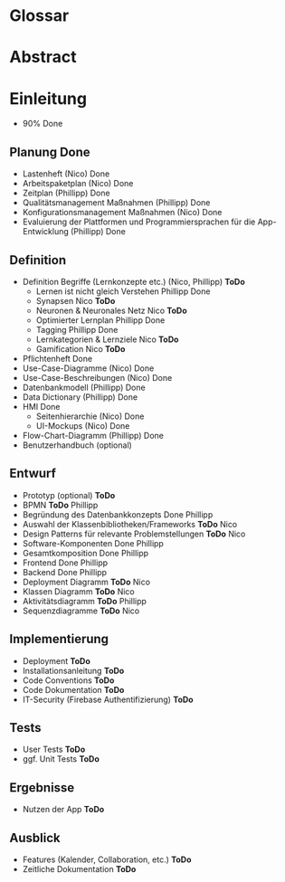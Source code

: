 # Glossar
# Abstract
# Einleitung  
- 90% Done

## Planung Done
- Lastenheft (Nico) Done
- Arbeitspaketplan (Nico) Done
- Zeitplan (Phillipp) Done
- Qualitätsmanagement Maßnahmen (Phillipp) Done
- Konfigurationsmanagement Maßnahmen (Nico) Done
- Evaluierung der Plattformen und Programmiersprachen für die App-Entwicklung (Phillipp) Done

## Definition
- Definition Begriffe (Lernkonzepte etc.) (Nico, Phillipp) **ToDo**
  - Lernen ist nicht gleich Verstehen Phillipp Done
  - Synapsen Nico **ToDo**
  - Neuronen & Neuronales Netz Nico **ToDo**
  - Optimierter Lernplan Phillipp Done
  - Tagging Phillipp Done
  - Lernkategorien & Lernziele Nico **ToDo**
  - Gamification Nico **ToDo**
- Pflichtenheft Done
- Use-Case-Diagramme (Nico) Done
- Use-Case-Beschreibungen (Nico) Done
- Datenbankmodell (Phillipp) Done
- Data Dictionary (Phillipp) Done
- HMI Done
  - Seitenhierarchie (Nico) Done
  - UI-Mockups (Nico) Done
- Flow-Chart-Diagramm (Phillipp) Done
- Benutzerhandbuch (optional)

## Entwurf
- Prototyp (optional) **ToDo**
- BPMN **ToDo** Phillipp
- Begründung des Datenbankkonzepts Done Phillipp
- Auswahl der Klassenbibliotheken/Frameworks **ToDo** Nico
- Design Patterns für relevante Problemstellungen **ToDo** Nico
- Software-Komponenten Done Phillipp
- Gesamtkomposition Done Phillipp
- Frontend Done Phillipp
- Backend Done Phillipp
- Deployment Diagramm **ToDo** Nico
- Klassen Diagramm **ToDo** Nico
- Aktivitätsdiagramm **ToDo** Phillipp
- Sequenzdiagramme **ToDo** Nico

## Implementierung
- Deployment **ToDo**
- Installationsanleitung **ToDo**
- Code Conventions **ToDo**
- Code Dokumentation **ToDo**
- IT-Security (Firebase Authentifizierung) **ToDo**

## Tests
- User Tests **ToDo**
- ggf. Unit Tests **ToDo**

## Ergebnisse
- Nutzen der App **ToDo**

## Ausblick
- Features (Kalender, Collaboration, etc.) **ToDo**
- Zeitliche Dokumentation **ToDo**